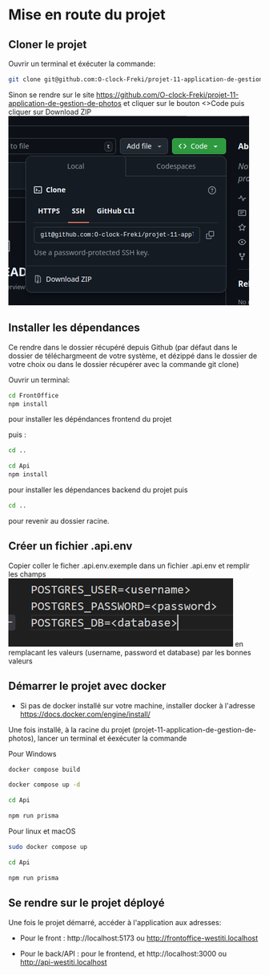 # Mise en route du projet

## Cloner le projet

Ouvrir un terminal et éxécuter la commande:
``` bash 
git clone git@github.com:O-clock-Freki/projet-11-application-de-gestion-de-photos.git
```
Sinon se rendre sur le site https://github.com/O-clock-Freki/projet-11-application-de-gestion-de-photos et cliquer 
sur le bouton <>Code puis cliquer sur
Download ZIP
![alt text](download.png)

## Installer les dépendances

Ce rendre dans le dossier récupéré depuis Github (par défaut dans le dossier de téléchargmeent de votre système,  et dézippé dans le dossier de votre choix ou dans le dossier récupérer avec la commande git clone)

Ouvrir un terminal:
``` bash
cd FrontOffice
npm install
```
pour installer les dépéndances frontend du projet

puis :
``` bash
cd ..
```
``` bash
cd Api
npm install
```
pour installer les dépendances backend du projet
puis 
``` bash
cd ..
```
pour revenir au dossier racine.

## Créer un fichier .api.env
Copier coller le ficher .api.env.exemple dans un fichier .api.env et remplir les champs
![alt text](image-1.png) en remplacant les valeurs (username, password et database) par les bonnes valeurs

## Démarrer le projet avec docker 

* Si pas de docker installé sur votre machine, installer docker à l'adresse https://docs.docker.com/engine/install/

Une fois installé, à la racine du projet (projet-11-application-de-gestion-de-photos), lancer un terminal et éexécuter la commande 

Pour Windows

``` bash
docker compose build 
``` 

``` bash
docker compose up -d
``` 

``` bash
cd Api
``` 

``` bash
npm run prisma
``` 


Pour linux et macOS

``` bash
sudo docker compose up
``` 

``` bash
cd Api
``` 

``` bash
npm run prisma
``` 
## Se rendre sur le projet déployé

Une fois le projet démarré, accéder à l'application aux adresses:
- Pour le front :  http://localhost:5173 ou http://frontoffice-westiti.localhost

- Pour le back/API :  pour le frontend, et http://localhost:3000 ou http://api-westiti.localhost